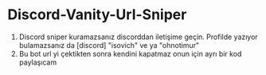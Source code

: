 # Discord-Vanity-Url-Sniper
1) Discord sniper kuramazsanız discorddan iletişime geçin. Profilde yazıyor bulamazsanız da [discord] "isovich" ve ya "ohnotimur"
2) Bu bot url yi çektikten sonra kendini kapatmaz onun için ayrı bir kod paylaşıcam
 
